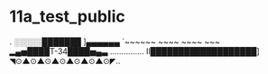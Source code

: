 # 11a_test_public
.
░░░░░███████ ]▄▄▄▄▄▄ `~~~~~~ ~~~~ ~~~~ ~~~
▂▄▅████Т-34████▅▄▃ ...............
Il███████████████████] 
◥⊙▲⊙▲⊙▲⊙▲⊙▲⊙▲⊙◤..
